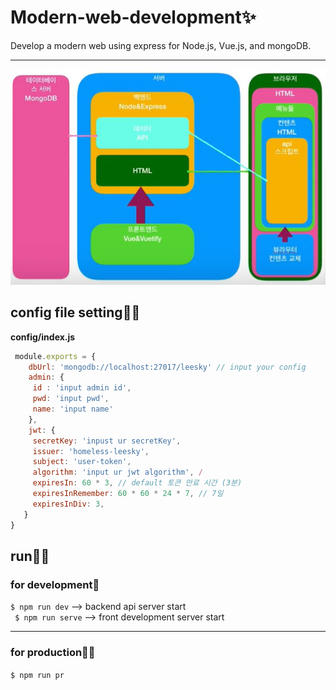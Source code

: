 # Modern-web-development✨
 Develop a modern web using express for Node.js, Vue.js, and mongoDB.
<hr>

<img src="./structure.JPG" />

## config file setting🐱‍🏍

**config/index.js**  

```javascript
 module.exports = {
    dbUrl: 'mongodb://localhost:27017/leesky' // input your config
    admin: {
     id : 'input admin id',
     pwd: 'input pwd',
     name: 'input name'
    },
    jwt: {
     secretKey: 'inpust ur secretKey',
     issuer: 'homeless-leesky',
     subject: 'user-token',
     algorithm: 'input ur jwt algorithm', /
     expiresIn: 60 * 3, // default 토큰 만료 시간 (3분)
     expiresInRemember: 60 * 60 * 24 * 7, // 7일
     expiresInDiv: 3, 
   }
}
```

## run🐱‍🐉

### for development💫 
` $ npm run dev ` --> backend api server start <br>
` $ npm run serve` --> front development server start

<hr>

### for production🐱‍👓

` $ npm run pr `



